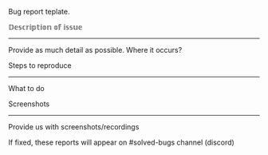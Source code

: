 Bug report teplate.


𝔻𝕖𝕤𝕔𝕣𝕚𝕡𝕥𝕚𝕠𝕟 𝕠𝕗 𝕚𝕤𝕤𝕦𝕖
____________________________________________________

Provide as much detail as possible.
Where it occurs?


Steps to reproduce
____________________________________________________
What to do


Screenshots
____________________________________________________
Provide us with screenshots/recordings



If fixed, these reports will appear on #solved-bugs channel (discord)
